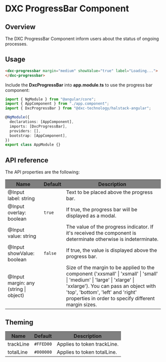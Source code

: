 # DXC ProgressBar Component

## Overview

The DXC ProgressBar Component inform users about the status of ongoing processes.

## Usage

```html
<dxc-progressbar margin="medium" showValue="true" label="Loading...">
</dxc-progressbar>
```

Include the **DxcProgressBar** into **app.module.ts** to use the progress bar component:

```ts
import { NgModule } from "@angular/core";
import { AppComponent } from "./app.component";
import { DxcProgressBar } from "@dxc-technology/halstack-angular";

@NgModule({
  declarations: [AppComponent],
  imports: [DxcProgressBar],
  providers: [],
  bootstrap: [AppComponent],
})
export class AppModule {}
```

## API reference

The API properties are the following:

<table>
    <tr style="background-color: grey">
        <th>Name</th>
        <th>Default</th>
        <th>Description</th>
    </tr>
    <tr>
        <td>@Input<br>label: string</td>
        <td></td>
        <td>Text to be placed above the progress bar.</td>
    </tr>
    <tr>
        <td>@Input<br>overlay: boolean</td>
        <td>
        <code>true</code>
        </td>
        <td>If true, the progress bar will be displayed as a modal.</td>
    </tr>
    <tr>
        <td>@Input<br>value: string</td>
        <td></td>
        <td>
        The value of the progress indicator. If it's received the component is
        determinate otherwise is indeterminate.
        </td>
    </tr>
    <tr>
        <td>@Input<br>showValue: boolean</td>
        <td>
        <code>false</code>
        </td>
        <td>If true, the value is displayed above the progress bar.</td>
    </tr>
    <tr>
        <td>@Input<br>margin: any (string | object)</td>
        <td></td>
        <td>
        Size of the margin to be applied to the component ('xxsmall' | 'xsmall' |
        'small' | 'medium' | 'large' | 'xlarge' | 'xxlarge'). You can pass an
        object with 'top', 'bottom', 'left' and 'right' properties in order to
        specify different margin sizes.
        </td>
    </tr>
</table>

## Theming

<table>
    <tr style="background-color: grey">
        <th>Name</th>
        <th>Default</th>
        <th>Description</th>
    </tr>
    <tr>
        <td>trackLine</td>
        <td><code>#FFED00</code></td>
        <td>Applies to token trackLine.</td>
    </tr>
    <tr>
        <td>totalLine</td>
        <td><code>#000000</code></td>
        <td>Applies to token totalLine.</td>
    </tr>
</table>
